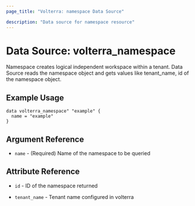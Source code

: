 ```yaml
---
page_title: "Volterra: namespace Data Source"

description: "Data source for namespace resource"
---
```


# Data Source: volterra_namespace

Namespace creates logical independent workspace within a tenant. Data Source reads the namespace object and gets values like tenant_name, id of the namespace object.

## Example Usage

```hcl
data volterra_namespace" "example" {
  name = "example"
}
```

## Argument Reference

* `name` - (Required) Name of the namespace to be queried


## Attribute Reference

* `id` - ID of the namespace returned

* `tenant_name` - Tenant name configured in volterra

